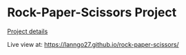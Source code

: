 # Rock-Paper-Scissors Project
[Project details](https://www.theodinproject.com/paths/foundations/courses/foundations/lessons/rock-paper-scissors)

Live view at: https://lanngo27.github.io/rock-paper-scissors/